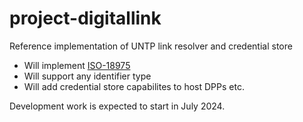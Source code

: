 # project-digitallink
Reference implementation of UNTP link resolver and credential store

* Will implement [ISO-18975](https://www.iso.org/standard/85540.html)
* Will support any identifier type
* Will add credential store capabilites to host DPPs etc.

Development work is expected to start in July 2024.
